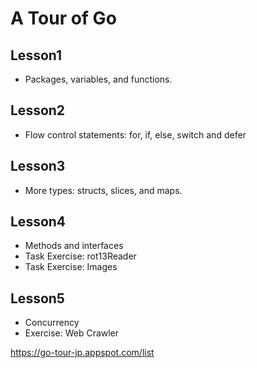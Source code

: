 # A Tour of Go

## Lesson1
- Packages, variables, and functions.

## Lesson2
- Flow control statements: for, if, else, switch and defer

## Lesson3
- More types: structs, slices, and maps.

## Lesson4
- Methods and interfaces
- Task Exercise: rot13Reader
- Task Exercise: Images

## Lesson5
- Concurrency
- Exercise: Web Crawler

https://go-tour-jp.appspot.com/list
